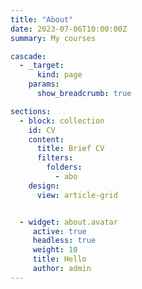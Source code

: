 ```yaml
---
title: "About"  
date: 2023-07-06T10:00:00Z  
summary: My courses

cascade:
  - _target:
      kind: page
    params:
      show_breadcrumb: true

sections:
  - block: collection
    id: CV
    content:
      title: Brief CV
      filters:
        folders:
          - abo
    design:
      view: article-grid


  - widget: about.avatar
     active: true
     headless: true
     weight: 10
     title: Hello
     author: admin
---
```



